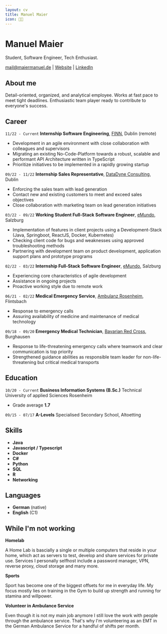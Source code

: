 ```yaml
---
layout: cv
title: Manuel Maier
icon: 👨‍💻
---
```

# Manuel Maier
Student, Software Engineer, Tech Enthusiast.

<div id="webaddress">
<a href="mailto:mail@maiermanuel.de" target="_blank">mail@maiermanuel.de</a>
| <a href="https://manuelmaier.site" target="_blank">Website</a> | 
<a href="https://www.linkedin.com/in/hi-its-manuel/?locale=en_US" target="_blank">LinkedIn</a>
</div>


## About me

Detail-oriented, organized, and analytical employee. Works at fast pace to meet tight deadlines. Enthusiastic team player ready to contribute to everyone's success.

## Career

`11/22 - Current`
__Internship Software Engineering__,
<a href="https://www.linkedin.com/company/finn-auto/mycompany/" target="_blank">FINN</a>, Dublin (remote)

- Development in an agile environment with close collaboration with colleagues and supervisors
- Migrating an existing No-Code-Platform towards a robust, scalable and performant API Architecture written in TypeScript
- Prioritize initiatives to be implemented in a rapidly growing startup

<p class="paragraph"></p>

`09/22 - 11/22`
__Internship Sales Representative__, <a href="https://www.linkedin.com/company/datadyne-consulting/" target="_blank">DataDyne Consulting</a>, Dublin

- Enforcing the sales team with lead generation
- Contact new and existing customers to meet and exceed sales objectives
- Close collaboration with marketing team on lead generation initiatives

<p class="paragraph"></p>

`03/22 - 09/22`
__Working Student Full-Stack Software Engineer__, <a href="https://www.linkedin.com/company/emundo-gmbh/" target="_blank">eMundo</a>, Salzburg

- Implementation of features in client projects using a Development-Stack (Java, Springboot, ReactJS, Docker, Kubernetes)
- Checking client code for bugs and weaknesses using approved troubleshooting methods
- Partnering with development team on product development, application support plans and prototype programs

<p class="paragraph"></p>


`02/22 - 03/22`
__Internship Full-Stack Software Engineer__, <a href="https://www.linkedin.com/company/emundo-gmbh/" target="_blank">eMundo</a>, Salzburg

- Experiencing core characteristics of agile development
- Assistance in ongoing projects
- Proactive working style due to remote work

<p class="paragraph"></p>


`06/21 - 02/22`
__Medical Emergency Service__, <a href="https://www.linkedin.com/company/ambulanz-rosenheim-gmbh/" target="_blank">Ambulanz Rosenheim</a>, Flintsbach

- Response to emergency calls
- Assuring availability of medicine and maintenance of medical technology

<p class="paragraph"></p>

`09/18 - 09/20`
__Emergency Medical Technician__, <a href="https://www.linkedin.com/company/brk-bayerisches-rotes-kreuz/" target="_blank">Bavarian Red Cross</a>, Burghausen

- Response to life-threatening emergency calls where teamwork and clear communication is top priority
- Strengthened guidance abilities as responsible team leader for non-life-threatening but critical medical transports

<p class="paragraph"></p>


## Education

`10/20 - Current`
__Business Information Systems (B.Sc.)__ Technical University of applied Sciences Rosenheim

- Grade average __1.7__ 

<p class="paragraph"></p>


`09/15 - 07/17`
__A-Levels__ Specialised Secondary School, Altoetting



<h2 class="pageBreak">Skills</h2>

<ul class="skills">
<li class="item"><strong>Java</strong></li>
<li class="item"><strong>Javascript / Typescript</strong></li>
<li class="item"><strong>Docker</strong></li>
<li class="item"><strong>C#</strong></li>
<li class="item"><strong>Python</strong></li>
<li class="item"><strong>SQL</strong></li>
<li class="item"><strong>R</strong></li>
<li class="item"><strong>Networking</strong></li>
</ul>


## Languages

<ul class="skills">
<li class="item"><strong>German</strong> (native)</li>
<li class="item"><strong>English</strong> (C1)</li>
</ul>

## While I'm not working

__Homelab__

A Home Lab is bascially a single or multiple computers that reside in your home, which act as servers to test, develop and share services for private use. Services I personally selfhost include a password manager, VPN, reverse proxy, cloud storage and many more.

<p class="paragraph"></p>

__Sports__

Sport has become one of the biggest offsets for me in everyday life. My focus mostly lies on training in the Gym to build up strength and running for stamina and willpower.

<p class="paragraph"></p>

__Volunteer in Ambulance Service__

Even though it is not my main job anymore I still love the work with people through the ambulance service. That's why I'm volunteering as an EMT in the German Ambulance Service for a handful of shifts per month.
